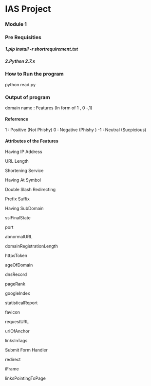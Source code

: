 # IAS Project

### Module 1

### Pre Requisities

##### 1.pip install -r shortrequirement.txt
##### 2.Python  2.7.x

### How to Run the program
python read.py
### Output of program
domain name : Features (In form of 1 , 0 -,1)

#### Referrence
1  : Positive (Not Phishy)
0  : Negative (Phishy )
-1 : Neutral (Sucpicious) 

#### Attributes of the Features
Having IP Address

URL Length

Shortening Service

Having At Symbol

Double Slash Redirecting

Prefix Suffix

Having SubDomain

sslFinalState

port

abnormalURL

domainRegistrationLength

httpsToken

ageOfDomain

dnsRecord

pageRank

googleIndex

statisticalReport

favicon

requestURL

urlOfAnchor

linksInTags

Submit Form Handler

redirect

iFrame

linksPointingToPage


